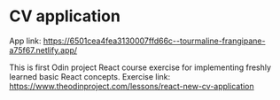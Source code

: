 # CV application

App link: https://6501cea4fea3130007ffd66c--tourmaline-frangipane-a75f67.netlify.app/

This is first Odin project React course exercise for implementing freshly learned basic React concepts.
Exercise link: https://www.theodinproject.com/lessons/react-new-cv-application

